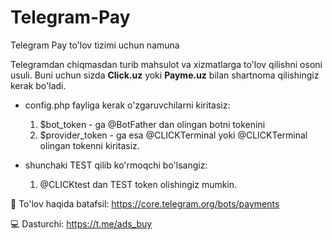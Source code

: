 # Telegram-Pay
 Telegram Pay to'lov tizimi uchun namuna

Telegramdan chiqmasdan turib mahsulot va xizmatlarga to'lov qilishni osoni usuli.
Buni uchun sizda **Click.uz** yoki **Payme.uz** bilan shartnoma qilishingiz kerak bo'ladi.

* config.php fayliga kerak o'zgaruvchilarni kiritasiz:
    1.  $bot_token - ga @BotFather dan olingan botni tokenini
    2.  $provider_token - ga esa @CLICKTerminal yoki @CLICKTerminal olingan tokenni kiritasiz.

* shunchaki TEST qilib ko'rmoqchi bo'lsangiz:
    1. @CLICKtest dan TEST token olishingiz mumkin.

🔗 To'lov haqida batafsil: https://core.telegram.org/bots/payments

💻 Dasturchi: https://t.me/ads_buy